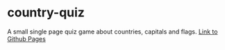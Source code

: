 # country-quiz
A small single page quiz game about countries, capitals and flags.
<a href="https://puphs.github.io/country-quiz/index.html">Link to Github Pages</a>
